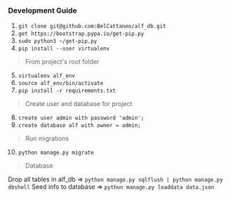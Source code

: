 ### Development Guide

1. `git clone git@github.com:BelCattaneo/alf_db.git`
2. `get https://bootstrap.pypa.io/get-pip.py`
3. `sudo python3 ~/get-pip.py`
4. `pip install --user virtualenv`

> From project's root folder

5. `virtualenv alf_env`
6. `source alf_env/bin/activate`
7. `pip install -r requirements.txt`

> Create user and database for project

8. `create user admin with password 'admin';`
9. `create database alf with owner = admin;`

> Run migrations

10. `python manage.py migrate`

> Database

Drop all tables in alf_db => `python manage.py sqlflush | python manage.py dbshell`
Seed info to database => `python manage.py loaddata data.json`


